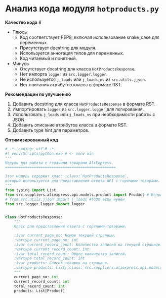 # Анализ кода модуля `hotproducts.py`

**Качество кода**
8
- Плюсы
    - Код соответствует PEP8, включая использование snake_case для переменных.
    - Присутствует docstring для модуля.
    - Используется аннотация типов для переменных.
    - Код читаемый и понятный.
- Минусы
    - Отсутствует docstring для класса `HotProductsResponse`.
    - Нет импорта `logger` из `src.logger.logger`.
    - Не используется `j_loads` или `j_loads_ns` из `src.utils.jjson`.
    - Нет описания атрибутов класса в формате RST.

**Рекомендации по улучшению**

1.  Добавить docstring для класса `HotProductsResponse` в формате RST.
2.  Импортировать `logger` из `src.logger.logger` для логирования.
3.  Использовать `j_loads` или `j_loads_ns` при необходимости работы с JSON.
4.  Добавить описание атрибутов класса в формате RST.
5.  Добавить type hint для параметров.

**Оптимизированный код**

```python
# -*- coding: utf-8 -*-
#! venv/Scripts/python.exe # <- venv win
"""
Модуль для работы с горячими товарами AliExpress.
==================================================

Этот модуль содержит класс :class:`HotProductsResponse`,
который используется для представления ответа API с горячими товарами.
"""
from typing import List
from src.suppliers.aliexpress.api.models.product import Product # Исправленный импорт
# from src.utils.jjson import j_loads #TODO если нужен
from src.logger.logger import logger


class HotProductsResponse:
    """
    Класс для представления ответа с горячими товарами.

    :ivar current_page_no: Номер текущей страницы.
    :vartype current_page_no: int
    :ivar current_record_count: Количество записей на текущей странице.
    :vartype current_record_count: int
    :ivar total_record_count: Общее количество записей.
    :vartype total_record_count: int
    :ivar products: Список товаров на странице.
    :vartype products: List[:class:`src.suppliers.aliexpress.api.models.product.Product`]
    """
    current_page_no: int
    current_record_count: int
    total_record_count: int
    products: List[Product]
```